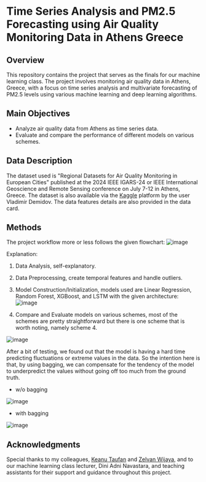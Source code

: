 # Time Series Analysis and PM2.5 Forecasting using Air Quality Monitoring Data in Athens Greece
## Overview
This repository contains the project that serves as the finals for our machine learning class. The project involves monitoring air quality data in Athens, Greece, with a focus on time series analysis and multivariate forecasting of PM2.5 levels using various machine learning and deep learning algorithms.

## Main Objectives
- Analyze air quality data from Athens as time series data.
- Evaluate and compare the performance of different models on various schemes.

## Data Description
The dataset used is "Regional Datasets for Air Quality Monitoring in European Cities" published at the 2024 IEEE IGARS-24 or IEEE International Geoscience and Remote Sensing conference on July 7-12 in Athens, Greece. The dataset is also available via the [Kaggle](https://www.kaggle.com/datasets/yekenot/air-quality-monitoring-in-european-cities) platform by the user Vladimir Demidov. The data features details are also provided in the data card.

## Methods
The project workflow more or less follows the given flowchart:
![image](https://github.com/user-attachments/assets/c1c5e5bb-e206-475d-ad84-196c414bf7c2)

Explanation:
1. Data Analysis, self-explanatory.
2. Data Preprocessing, create temporal features and handle outliers.
3. Model Construction/Initialization, models used are Linear Regression, Random Forest, XGBoost, and LSTM with the given architecture:
![image](https://github.com/user-attachments/assets/4c0a39ef-e1f6-48fa-a5b6-643078e07e02)

5. Compare and Evaluate models on various schemes, most of the schemes are pretty straightforward but there is one scheme that is worth noting, namely scheme 4.

![image](https://github.com/user-attachments/assets/32e0c64b-17f6-489a-b6d6-788e3346b033)

After a bit of testing, we found out that the model is having a hard time predicting fluctuations or extreme values in the data. So the intention here is that, by using bagging, we can compensate for the tendency of the model to underpredict the values without going off too much from the ground truth.

- w/o bagging

![image](https://github.com/user-attachments/assets/582bd82a-dd1d-4892-a6db-abb9f0d0066e)

- with bagging

![image](https://github.com/user-attachments/assets/8e784ae9-7cc8-4e37-ad99-c250f0554402)

## Acknowledgments
Special thanks to my colleagues, [Keanu Taufan](https://github.com/keanutaufan) and [Zelvan Wijaya](https://github.com/zelvann), and to our machine learning class lecturer, Dini Adni Navastara, and teaching assistants for their support and guidance throughout this project.
